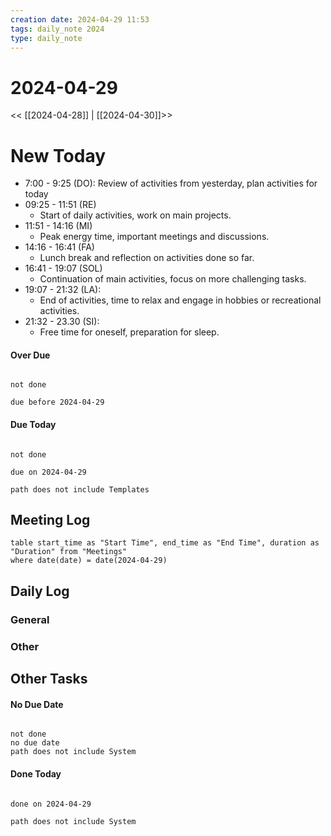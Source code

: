 ```yaml
---
creation date: 2024-04-29 11:53
tags: daily_note 2024
type: daily_note
---
```

# 2024-04-29
<< [[2024-04-28]] | [[2024-04-30]]>>

# New Today
 - 7:00 - 9:25 (DO): Review of activities from yesterday, plan activities for today
 - 09:25 - 11:51 (RE)
	 - Start of daily activities, work on main projects.
 - 11:51 - 14:16 (MI)
	 - Peak energy time, important meetings and discussions.
 - 14:16 - 16:41 (FA)
	 - Lunch break and reflection on activities done so far.
 - 16:41 - 19:07 (SOL)
	 - Continuation of main activities, focus on more challenging tasks.
 - 19:07 - 21:32 (LA):
	 - End of activities, time to relax and engage in hobbies or recreational activities.
 - 21:32 - 23.30 (SI):
	 - Free time for oneself, preparation for sleep.
 

#### Over Due
```tasks

not done

due before 2024-04-29

```

#### Due Today
```tasks

not done

due on 2024-04-29

path does not include Templates

```





## Meeting Log

```dataview
table start_time as "Start Time", end_time as "End Time", duration as "Duration" from "Meetings"
where date(date) = date(2024-04-29)
```
## Daily Log

### General



### Other




## Other Tasks

#### No Due Date
```tasks

not done
no due date
path does not include System

```

#### Done Today

```tasks

done on 2024-04-29

path does not include System

```
